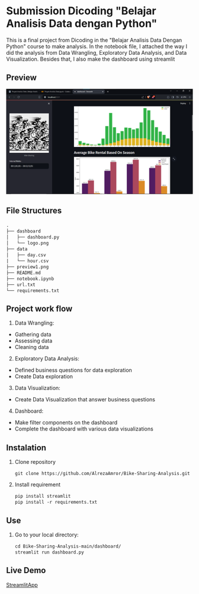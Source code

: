 # Submission Dicoding "Belajar Analisis Data dengan Python"<br>
This is a final project from Dicoding in the "Belajar Analisis Data Dengan Python" course to make analysis. 
In the notebook file, I attached the way I did the analysis from Data Wrangling, Exploratory Data Analysis, and Data Visualization. 
Besides that, I also make the dashboard using streamlit

## Preview
![Dashboard](https://raw.githubusercontent.com/AlrezaAmror/Bike-Sharing-Analysis/main/preview1.png)

## File Structures
```
.
├── dashboard
│   ├── dashboard.py
│   └── logo.png
├── data
│   ├── day.csv
|   └── hour.csv
├── preview1.png
├── README.md
├── notebook.ipynb
├── url.txt
└── requirements.txt
```

## Project work flow
1. Data Wrangling: 
 - Gathering data
 - Assessing data
 - Cleaning data
2. Exploratory Data Analysis:
 - Defined business questions for data exploration
 - Create Data exploration
3. Data Visualization:
 - Create Data Visualization that answer business questions
4. Dashboard:
 - Make filter components on the dashboard
 - Complete the dashboard with various data visualizations

## Instalation

1. Clone repository

   ```shell
   git clone https://github.com/AlrezaAmror/Bike-Sharing-Analysis.git
   ```

2. Install requirement

    ```shell
    pip install streamlit
    pip install -r requirements.txt
    ```

## Use
1. Go to your local directory:

    ```shell
    cd Bike-Sharing-Analysis-main/dashboard/
    streamlit run dashboard.py
## Live Demo
[StreamlitApp]("")
